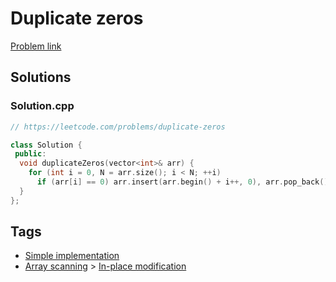 # Duplicate zeros

[Problem link](https://leetcode.com/problems/duplicate-zeros)

## Solutions


### Solution.cpp
```cpp
// https://leetcode.com/problems/duplicate-zeros

class Solution {
 public:
  void duplicateZeros(vector<int>& arr) {
    for (int i = 0, N = arr.size(); i < N; ++i)
      if (arr[i] == 0) arr.insert(arr.begin() + i++, 0), arr.pop_back();
  }
};
```
## Tags

* [Simple implementation](/README.md#Simple_implementation)
* [Array scanning](/README.md#Array_scanning) > [In-place modification](/README.md#Array_scanning-In_place_modification)
